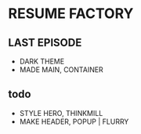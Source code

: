 # RESUME FACTORY

## LAST EPISODE

- DARK THEME
- MADE MAIN, CONTAINER

## todo

- STYLE HERO, THINKMILL
- MAKE HEADER, POPUP | FLURRY
